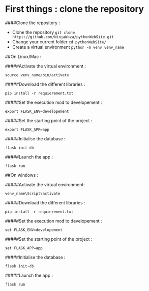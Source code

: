 # First things : clone the repository

####Clone the repository :
* Clone the repository `git clone https://github.com/NinjaWaza/pythonWebSite.git`
* Change your current folder `cd pythonWebSite/`
* Create a virtual environment `python -m venv venv_name`

##On Linux/Mac :

#####Activate the virtual environment :
```source venv_name/bin/activate
source venv_name/bin/activate
```

#####Download the different libraries :
```pip install -r requierement.txt
pip install -r requierement.txt
```

#####Set the execution mod to developement :
```export FLASK_ENV=developement
export FLASK_ENV=developement
```

#####Set the starting point of the project :
```export FLASK_APP=app
export FLASK_APP=app
```

#####Initialise the database :
```flask init-db
flask init-db
```

#####Launch the app :
```flask run
flask run
```

##On windows :

#####Activate the virtual environment:
```venv_name\Script\activate
venv_name\Script\activate
```

#####Download the different libraries :
```pip install -r requierement.txt
pip install -r requierement.txt
```

#####Set the execution mod to developement :
```set FLASK_ENV=developement
set FLASK_ENV=developement
```

#####Set the starting point of the project :
```set FLASK_APP=app
set FLASK_APP=app
```

#####Initialise the database :
```flask init-db
flask init-db
```

#####Launch the app :
```flask run
flask run
```